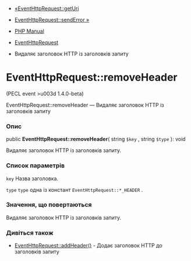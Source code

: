 - [«EventHttpRequest::getUri](eventhttprequest.geturi.md)
- [EventHttpRequest::sendError »](eventhttprequest.senderror.md)

- [PHP Manual](index.md)
- [EventHttpRequest](class.eventhttprequest.md)
- Видаляє заголовок HTTP із заголовків запиту

# EventHttpRequest::removeHeader

(PECL event \>u003d 1.4.0-beta)

EventHttpRequest::removeHeader — Видаляє заголовок HTTP із заголовків
запиту

### Опис

public **EventHttpRequest::removeHeader**( string `$key` , string
`$type` ): void

Видаляє заголовок HTTP із заголовків запиту.

### Список параметрів

`key`
Назва заголовка.

`type`
`type` одна із констант `EventHttpRequest::*_HEADER` .

### Значення, що повертаються

Видаляє заголовок HTTP із заголовків запиту.

### Дивіться також

- [EventHttpRequest::addHeader()](eventhttprequest.addheader.md) -
Додає заголовок HTTP до заголовків запиту
